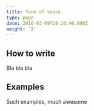 ```yaml
---
title: Tone of voice
type: page
date: 2016-03-09T19:10:46.000Z
weight: '2'
---
```


## How to write

Bla bla bla

## Examples

Such examples, much awesome
